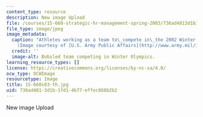 ```yaml
---
content_type: resource
description: New image Upload
file: /courses/15-660-strategic-hr-management-spring-2003/736ad4813d1b1fd14b77effec868b2b2_15-660s03-th.jpg
file_type: image/jpeg
image_metadata:
  caption: "Athletes working as a team to\_compete in\_the 2002 Winter Olympics.\_\
    (Image courtesy of [U.S. Army Public Affairs](http://www.army.mil/info/institution/publicAffairs/).)"
  credit: ''
  image-alt: Bobsled team competing in Winter Olympics.
learning_resource_types: []
license: https://creativecommons.org/licenses/by-nc-sa/4.0/
ocw_type: OCWImage
resourcetype: Image
title: 15-660s03-th.jpg
uid: 736ad481-3d1b-1fd1-4b77-effec868b2b2
---
```

New image Upload